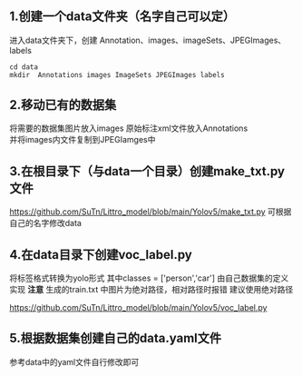 #
## 1.创建一个data文件夹（名字自己可以定）
进入data文件夹下，创建 Annotation、images、imageSets、JPEGImages、labels
```
cd data
mkdir  Annotations images ImageSets JPEGImages labels
```
## 2.移动已有的数据集
将需要的数据集图片放入images  原始标注xml文件放入Annotations  
并将images内文件复制到JPEGIamges中

## 3.在根目录下（与data一个目录）创建make_txt.py 文件
https://github.com/SuTn/Littro_model/blob/main/Yolov5/make_txt.py
可根据自己的名字修改data

## 4.在data目录下创建voc_label.py
将标签格式转换为yolo形式
其中classes = ['person','car'] 由自己数据集的定义实现
**注意** 生成的train.txt  中图片为绝对路径，相对路径时报错 建议使用绝对路径

https://github.com/SuTn/Littro_model/blob/main/Yolov5/voc_label.py

## 5.根据数据集创建自己的data.yaml文件
参考data中的yaml文件自行修改即可
